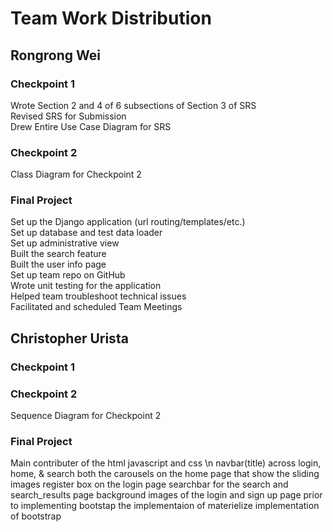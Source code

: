 # Team Work Distribution

## Rongrong Wei

### Checkpoint 1
Wrote Section 2 and 4 of 6 subsections of Section 3 of SRS  
Revised SRS for Submission  
Drew Entire Use Case Diagram for SRS  

### Checkpoint 2
Class Diagram for Checkpoint 2  

### Final Project
Set up the Django application (url routing/templates/etc.)  
Set up database and test data loader  
Set up administrative view  
Built the search feature  
Built the user info page  
Set up team repo on GitHub  
Wrote unit testing for the application  
Helped team troubleshoot technical issues  
Facilitated and scheduled Team Meetings  

## Christopher Urista

### Checkpoint 1

### Checkpoint 2
Sequence Diagram for Checkpoint 2  

### Final Project
Main contributer of the html javascript and css \n
navbar(title) across login, home, & search
both the carousels on the home page that show the sliding images
register box on the login page
searchbar for the search and search_results page
background images of the login and sign up page
prior to implementing bootstap the implementaion of materielize 
implementation of bootstrap
